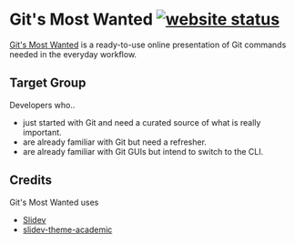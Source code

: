 # Git's Most Wanted [![website status](https://img.shields.io/website?down_color=red&style=for-the-badge&up_color=green&url=https%3A%2F%2Fwww.alexeble.de%2Ftalks%2Fgit-most-wanted%2F)](https://alexeble.de/talks/git-most-wanted/)

[Git's Most Wanted](https://alexeble.de/talks/git-most-wanted/) is a ready-to-use online presentation of Git commands needed in the everyday workflow.

## Target Group

Developers who..

- just started with Git and need a curated source of what is really important.
- are already familiar with Git but need a refresher.
- are already familiar with Git GUIs but intend to switch to the CLI.

## Credits

Git's Most Wanted uses

- [Slidev](https://github.com/slidevjs/slidev)
- [slidev-theme-academic](https://github.com/alexanderdavide/slidev-theme-academic)
